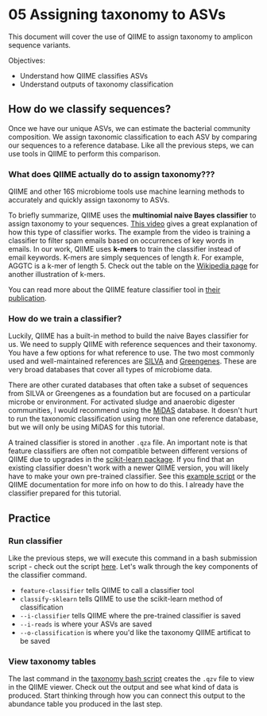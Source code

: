# 05 Assigning taxonomy to ASVs
This document will cover the use of QIIME to assign taxonomy to amplicon sequence variants. 

Objectives:
- Understand how QIIME classifies ASVs
- Understand outputs of taxonomy classification

## How do we classify sequences? 
Once we have our unique ASVs, we can estimate the bacterial community composition. We assign taxonomic classification to each ASV by comparing our sequences to a reference database. Like all the previous steps, we can use tools in QIIME to perform this comparison.

### What does QIIME actually do to assign taxonomy???
QIIME and other 16S microbiome tools use machine learning methods to accurately and quickly assign taxonomy to ASVs.  

To briefly summarize, QIIME uses the **multinomial naive Bayes classifier** to assign taxonomy to your sequences. [This video](https://www.youtube.com/watch?v=O2L2Uv9pdDA) gives a great explanation of how this type of classifier works. The example from the video is training a classifier to filter spam emails based on occurrences of key words in emails. In our work, QIIME uses **k-mers** to train the classifier instead of email keywords. K-mers are simply sequences of length *k*. For example, AGGTC is a k-mer of length 5. Check out the table on the [Wikipedia page](https://en.wikipedia.org/wiki/K-mer) for another illustration of k-mers.  

You can read more about the QIIME feature classifier tool in [their publication](https://microbiomejournal.biomedcentral.com/articles/10.1186/s40168-018-0470-z).  

### How do we train a classifier?
Luckily, QIIME has a built-in method to build the naive Bayes classifier for us. We need to supply QIIME with reference sequences and their taxonomy. You have a few options for what reference to use. The two most commonly used and well-maintained references are [SILVA](https://www.arb-silva.de/) and [Greengenes](https://greengenes.secondgenome.com/). These are very broad databases that cover all types of microbiome data.   

There are other curated databases that often take a subset of sequences from SILVA or Greengenes as a foundation but are focused on a particular microbe or environment. For activated sludge and anaerobic digester communities, I would recommend using the [MiDAS](https://midasfieldguide.org/guide) database. It doesn't hurt to run the taxonomic classification using more than one reference database, but we will only be using MiDAS for this tutorial.  

A trained classifier is stored in another `.qza` file. An important note is that feature classifiers are often not compatible between different versions of QIIME due to upgrades in the [scikit-learn package](https://scikit-learn.org/stable/). If you find that an existing classifier doesn't work with a newer QIIME version, you will likely have to make your own pre-trained classifier. See this [example script](/scripts/99_train_classifier.sh) or the QIIME documentation for more info on how to do this. I already have the classifier prepared for this tutorial. 


## Practice
### Run classifier
Like the previous steps, we will execute this command in a bash submission script - check out the script [here](/scripts/05_taxonomy.sh). Let's walk through the key components of the classifier command.  

- `feature-classifier` tells QIIME to call a classifier tool
- `classify-sklearn` tells QIIME to use the scikit-learn method of classification
- `--i-classifier` tells QIIME where the pre-trained classifier is saved
- `--i-reads` is where your ASVs are saved
- `--o-classification` is where you'd like the taxonomy QIIME artificat to be saved

### View taxonomy tables
The last command in the [taxonomy bash script](/scripts/05_taxonomy.sh) creates the `.qzv` file to view in the QIIME viewer. Check out the output and see what kind of data is produced. Start thinking through how you can connect this output to the abundance table you produced in the last step.
